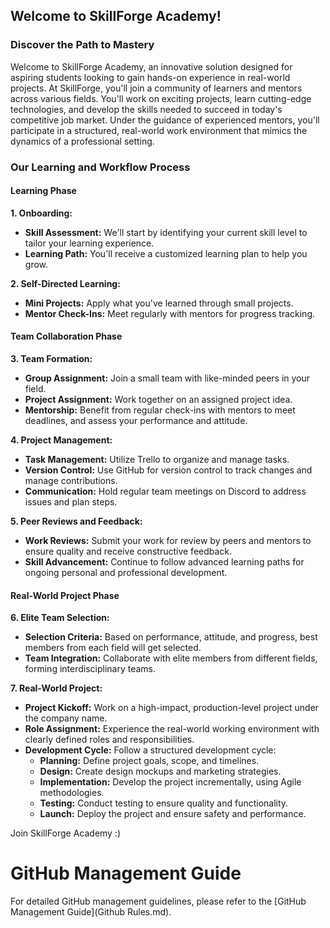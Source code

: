## Welcome to SkillForge Academy!

### Discover the Path to Mastery
Welcome to SkillForge Academy, an innovative solution designed for aspiring students looking to gain hands-on experience in real-world projects. At SkillForge, you'll join a community of learners and mentors across various fields. You'll work on exciting projects, learn cutting-edge technologies, and develop the skills needed to succeed in today's competitive job market. Under the guidance of experienced mentors, you'll participate in a structured, real-world work environment that mimics the dynamics of a professional setting.

### Our Learning and Workflow Process

#### Learning Phase

**1. Onboarding:**
   - **Skill Assessment:** We'll start by identifying your current skill level to tailor your learning experience.
   - **Learning Path:** You'll receive a customized learning plan to help you grow.

**2. Self-Directed Learning:**
   - **Mini Projects:** Apply what you've learned through small projects.
   - **Mentor Check-Ins:** Meet regularly with mentors for progress tracking.

#### Team Collaboration Phase

**3. Team Formation:**
   - **Group Assignment:** Join a small team with like-minded peers in your field.
   - **Project Assignment:** Work together on an assigned project idea.
   - **Mentorship:** Benefit from regular check-ins with mentors to meet deadlines, and assess your performance and attitude.

**4. Project Management:**
   - **Task Management:** Utilize Trello to organize and manage tasks.
   - **Version Control:** Use GitHub for version control to track changes and manage contributions.
   - **Communication:** Hold regular team meetings on Discord to address issues and plan steps.

**5. Peer Reviews and Feedback:**
   - **Work Reviews:** Submit your work for review by peers and mentors to ensure quality and receive constructive feedback.
   - **Skill Advancement:** Continue to follow advanced learning paths for ongoing personal and professional development.

#### Real-World Project Phase

**6. Elite Team Selection:**
   - **Selection Criteria:** Based on performance, attitude, and progress, best members from each field will get selected.
   - **Team Integration:** Collaborate with elite members from different fields, forming interdisciplinary teams.

**7. Real-World Project:**
   - **Project Kickoff:** Work on a high-impact, production-level project under the company name.
   - **Role Assignment:** Experience the real-world working environment with clearly defined roles and responsibilities.
   - **Development Cycle:** Follow a structured development cycle:
     - **Planning:** Define project goals, scope, and timelines.
     - **Design:** Create design mockups and marketing strategies.
     - **Implementation:** Develop the project incrementally, using Agile methodologies.
     - **Testing:** Conduct testing to ensure quality and functionality.
     - **Launch:** Deploy the project and ensure safety and performance.   

Join SkillForge Academy :)

# GitHub Management Guide

For detailed GitHub management guidelines, please refer to the [GitHub Management Guide](Github Rules.md).

